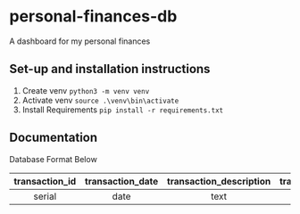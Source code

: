 # personal-finances-db

A dashboard for my personal finances

## Set-up and installation instructions

1. Create venv `python3 -m venv venv`
2. Activate venv `source .\venv\bin\activate`
3. Install Requirements `pip install -r requirements.txt`

## Documentation

Database Format Below

| transaction_id | transaction_date | transaction_description | transaction_value | transaction_type |
| :------------: | :--------------: | :---------------------: | :---------------: | :--------------: |
|     serial     |       date       |          text           |      decimal      |       text       |
